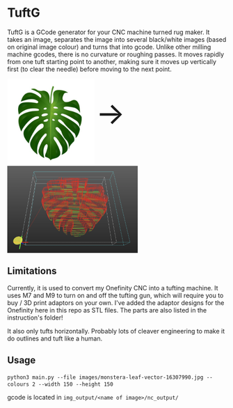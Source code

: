 # TuftG

TuftG is a GCode generator for your CNC machine turned rug maker. It takes an image, separates the image into several black/white images (based on original image colour) and turns that into gcode. Unlike other milling machine gcodes, there is no curvature or roughing passes. It moves rapidly from one tuft starting point to another, making sure it moves up vertically first (to clear the needle) before moving to the next point.

<img src="https://github.com/DominicFung/tuftg/blob/main/images/monstera-leaf-vector-16307990.jpg?raw=true" align="center"
     alt="Screenshot of Logistical.ly" width="200" height="200">
<span style="font-size:5em;padding-left:20;padding-right:10;padding-top:80"> → </span>
<img src="https://github.com/DominicFung/tuftg/blob/main/instructions/screenshots/screenshot1.png?raw=true" align="center"
     alt="Screenshot of Logistical.ly" width="300" height="200">


## Limitations

Currently, it is used to convert my Onefinity CNC into a tufting machine. It uses M7 and M9 to turn on and off the tufting gun, which will require you to buy / 3D print adaptors on your own. I've added the adaptor designs for the Onefinity here in this repo as STL files. The parts are also listed in the instruction's folder!

It also only tufts horizontally. Probably lots of cleaver engineering to make it do outlines and tuft like a human.

## Usage

```
python3 main.py --file images/monstera-leaf-vector-16307990.jpg --colours 2 --width 150 --height 150
```

gcode is located in `img_output/<name of image>/nc_output/`